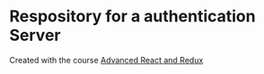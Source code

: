 # Respository for a authentication Server

Created with the course [Advanced React and Redux](https://www.udemy.com/react-redux-tutorial/learn/v4/content)